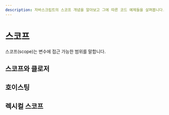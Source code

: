 ```yaml
---
description: 자바스크립트의 스코프 개념을 알아보고 그에 따른 코드 예제들을 살펴봅니다.
---
```


# 스코프

스코프\(scope\)는 변수에 접근 가능한 범위를 말합니다.

## 스코프와 클로저

## 호이스팅

## 렉시컬 스코프

